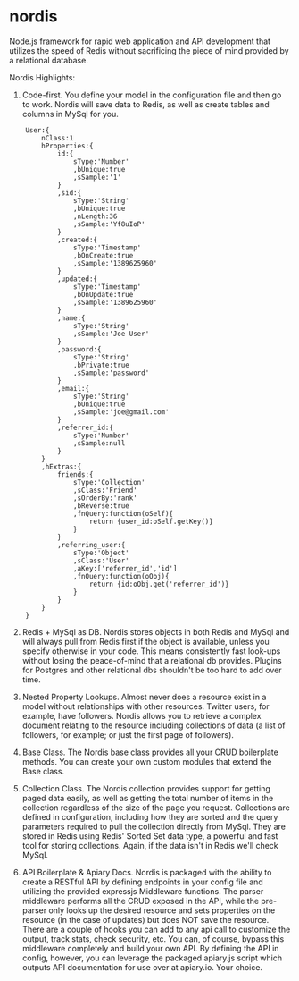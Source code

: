 nordis
=====

Node.js framework for rapid web application and API development that utilizes the speed of Redis without sacrificing the piece
of mind provided by a relational database.

Nordis Highlights:

1. Code-first. You define your model in the configuration file and then go to work. Nordis will save data to Redis, as well as create tables
and columns in MySql for you.

```
    User:{
        nClass:1
        hProperties:{
            id:{
                sType:'Number'
                ,bUnique:true
                ,sSample:'1'
            }
            ,sid:{
                sType:'String'
                ,bUnique:true
                ,nLength:36
                ,sSample:'Yf8uIoP'
            }
            ,created:{
                sType:'Timestamp'
                ,bOnCreate:true
                ,sSample:'1389625960'
            }
            ,updated:{
                sType:'Timestamp'
                ,bOnUpdate:true
                ,sSample:'1389625960'
            }
            ,name:{
                sType:'String'
                ,sSample:'Joe User'
            }
            ,password:{
                sType:'String'
                ,bPrivate:true
                ,sSample:'password'
            }
            ,email:{
                sType:'String'
                ,bUnique:true
                ,sSample:'joe@gmail.com'
            }
            ,referrer_id:{
                sType:'Number'
                ,sSample:null
            }
        }
        ,hExtras:{
            friends:{
                sType:'Collection'
                ,sClass:'Friend'
                ,sOrderBy:'rank'
                ,bReverse:true
                ,fnQuery:function(oSelf){
                    return {user_id:oSelf.getKey()}
                }
            }
            ,referring_user:{
                sType:'Object'
                ,sClass:'User'
                ,aKey:['referrer_id','id']
                ,fnQuery:function(oObj){
                    return {id:oObj.get('referrer_id')}
                }
            }
        }
    }
```

2. Redis + MySql as DB. Nordis stores objects in both Redis and MySql and will always pull from Redis first if the object is available,
unless you specify otherwise in your code. This means consistently fast look-ups without losing the peace-of-mind that
a relational db provides.  Plugins for Postgres and other relational dbs shouldn't be too hard to add over time.

3. Nested Property Lookups. Almost never does a resource exist in a model without relationships with other resources. Twitter users,
for example, have followers. Nordis allows you to retrieve a complex document relating to the resource including collections of
 data (a list of followers, for example; or just the first page of followers).

4. Base Class. The Nordis base class provides all your CRUD boilerplate methods. You can create your own custom modules that extend
the Base class.

5. Collection Class. The Nordis collection provides support for getting paged data easily, as well as getting the total number of
items in the collection regardless of the size of the page you request. Collections are defined in configuration, including how they
are sorted and the query parameters required to pull the collection directly from MySql. They are stored in Redis using Redis'
Sorted Set data type, a powerful and fast tool for storing collections. Again, if the data isn't in Redis we'll check MySql.

6. API Boilerplate & Apiary Docs. Nordis is packaged with the ability to create a RESTful API by defining endpoints in your config file
and utilizing the provided expressjs Middleware functions. The parser middleware performs all the CRUD exposed in the API, while
the pre-parser only looks up the desired resource and sets properties on the resource (in the case of updates) but does NOT
save the resource. There are a couple of hooks you can add to any api call to customize the output, track stats, check security, etc.
You can, of course, bypass this middleware completely and build your own API. By defining the API in config,
however, you can leverage the packaged apiary.js script which outputs API documentation for use over at apiary.io. Your choice.





